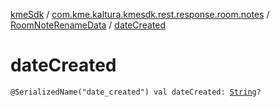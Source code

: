 [kmeSdk](../../index.md) / [com.kme.kaltura.kmesdk.rest.response.room.notes](../index.md) / [RoomNoteRenameData](index.md) / [dateCreated](./date-created.md)

# dateCreated

`@SerializedName("date_created") val dateCreated: `[`String`](https://kotlinlang.org/api/latest/jvm/stdlib/kotlin/-string/index.html)`?`